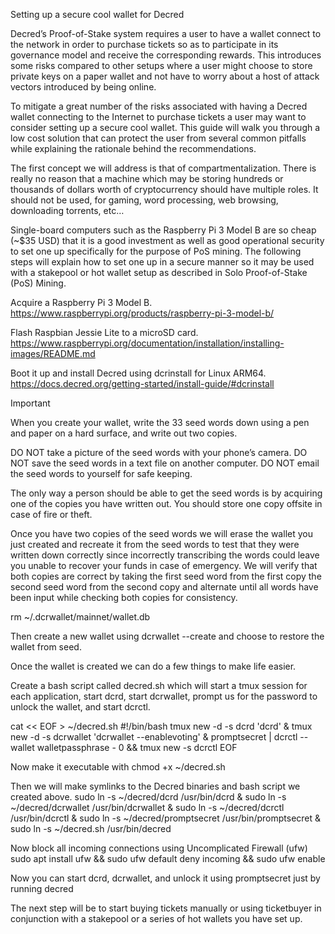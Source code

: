 Setting up a secure cool wallet for Decred

Decred’s Proof-of-Stake system requires a user to have a wallet connect to the network in order to purchase tickets so as to participate in its governance model and receive the corresponding rewards. This introduces some risks compared to other setups where a user might choose to store private keys on a paper wallet and not have to worry about a host of attack vectors introduced by being online.

To mitigate a great number of the risks associated with having a Decred wallet connecting to the Internet to purchase tickets a user may want to consider setting up a secure cool wallet. This guide will walk you through a low cost solution that can protect the user from several common pitfalls while explaining the rationale behind the recommendations.

The first concept we will address is that of compartmentalization. There is really no reason that a machine which may be storing hundreds or thousands of dollars worth of cryptocurrency should have multiple roles. It should not be used, for gaming, word processing, web browsing, downloading torrents, etc…

Single-board computers such as the Raspberry Pi 3 Model B are so cheap (~$35 USD) that it is a good investment as well as good operational security to set one up specifically for the purpose of PoS mining. The following steps will explain how to set one up in a secure manner so it may be used with a stakepool or hot wallet setup as described in Solo Proof-of-Stake (PoS) Mining.

Acquire a Raspberry Pi 3 Model B.
https://www.raspberrypi.org/products/raspberry-pi-3-model-b/

Flash Raspbian Jessie Lite to a microSD card.
https://www.raspberrypi.org/documentation/installation/installing-images/README.md

Boot it up and install Decred using dcrinstall for Linux ARM64.
https://docs.decred.org/getting-started/install-guide/#dcrinstall


Important

When you create your wallet, write the 33 seed words down using a pen and paper on a hard surface, and write out two copies.

DO NOT take a picture of the seed words with your phone’s camera.
DO NOT save the seed words in a text file on another computer.
DO NOT email the seed words to yourself for safe keeping.

The only way a person should be able to get the seed words is by acquiring one of the copies you have written out. You should store one copy offsite in case of fire or theft.

Once you have two copies of the seed words we will erase the wallet you just created and recreate it from the seed words to test that they were written down correctly since incorrectly transcribing the words could leave you unable to recover your funds in case of emergency. We will verify that both copies are correct by taking the first seed word from the first copy the second seed word from the second copy and alternate until all words have been input while checking both copies for consistency.

rm ~/.dcrwallet/mainnet/wallet.db

Then create a new wallet using dcrwallet --create and choose to restore the wallet from seed.

Once the wallet is created we can do a few things to make life easier. 

Create a  bash script called decred.sh which will start a tmux session for each application, start dcrd, start dcrwallet, prompt us for the password to unlock the wallet, and start dcrctl.

cat << EOF > ~/decred.sh
#!/bin/bash
tmux new -d -s dcrd 'dcrd' & tmux new -d -s dcrwallet 'dcrwallet --enablevoting' & promptsecret | dcrctl --wallet walletpassphrase - 0 && tmux new -s dcrctl
EOF

Now make it executable with chmod +x ~/decred.sh

Then we will make symlinks to the Decred binaries and bash script we created above.
sudo ln -s ~/decred/dcrd /usr/bin/dcrd & sudo ln -s ~/decred/dcrwallet /usr/bin/dcrwallet & sudo ln -s ~/decred/dcrctl /usr/bin/dcrctl & sudo ln -s ~/decred/promptsecret /usr/bin/promptsecret & sudo ln -s ~/decred.sh /usr/bin/decred

Now block all incoming connections using Uncomplicated Firewall (ufw)
sudo apt install ufw && sudo ufw default deny incoming && sudo ufw enable

Now you can start dcrd, dcrwallet, and unlock it using promptsecret just by running decred

The next step will be to start buying tickets manually or using ticketbuyer in conjunction with a stakepool or a series of hot wallets you have set up.

